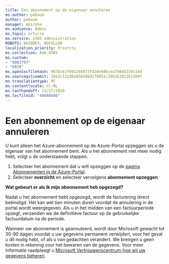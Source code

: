 ```yaml
---
title: Een abonnement op de eigenaar annuleren
ms.author: pebaum
author: pebaum
manager: mnirkhe
ms.audience: Admin
ms.topic: article
ms.service: o365-administration
ROBOTS: NOINDEX, NOFOLLOW
localization_priority: Priority
ms.collection: Adm_O365
ms.custom:
- "9003797"
- "6838"
ms.openlocfilehash: 9078c61f693294973f820e94bcea798dd319c34d
ms.sourcegitcommit: 35e2c122d8a838d98d1f0851c29b16282261580f
ms.translationtype: MT
ms.contentlocale: nl-NL
ms.lasthandoff: 11/17/2020
ms.locfileid: "49088686"
---
```

# <a name="cancellation-of-a-subscription-by-owner"></a>Een abonnement op de eigenaar annuleren

U kunt alleen het Azure-abonnement op de Azure-Portal opzeggen als u de eigenaar van het abonnement bent. Als u het abonnement niet meer nodig hebt, volgt u de onderstaande stappen.

1. Selecteer het abonnement dat u wilt opzeggen op de [pagina Abonnementen in de Azure-Portal](https://ms.portal.azure.com/#blade/Microsoft_Azure_Billing/SubscriptionsBlade).
2. Selecteer **overzicht** en selecteer vervolgens **abonnement opzeggen**.

**Wat gebeurt er als ik mijn abonnement heb opgezegd?**

Nadat u het abonnement hebt opgezegd, wordt de facturering direct beëindigd. Het kan wel tien minuten duren voordat de annulering in de portal wordt weergegeven. Als u in het midden van een factuurperiode opzegt, verzenden we de definitieve factuur op de gebruikelijke factuurdatum na de periode.

Wanneer uw abonnement is geannuleerd, wordt door Microsoft gewacht tot 30-90 dagen voordat u uw gegevens permanent verwijdert, voor het geval u dit nodig hebt, of als u van gedachten verandert. We brengen u geen kosten in rekening voor het bewaren van de gegevens. Voor meer informatie raadpleegt u [Microsoft Vertrouwenscentrum-hoe wij uw gegevens beheren](https://www.microsoft.com/trust-center/privacy/data-management#leave).


